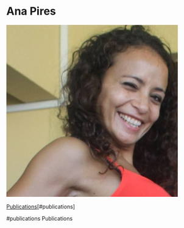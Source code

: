 # Ana Pires
[![pic](https://github.com/accpires/AnaPires/blob/main/transferir.png)](https://some-url.dev/)

[Publications](here)[#publications]


#publications
Publications
